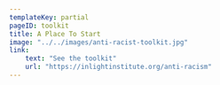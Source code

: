 ```yaml
---
templateKey: partial
pageID: toolkit
title: A Place To Start
image: "../../images/anti-racist-toolkit.jpg"
link:
    text: "See the toolkit"
    url: "https://inlightinstitute.org/anti-racism"
---
```


